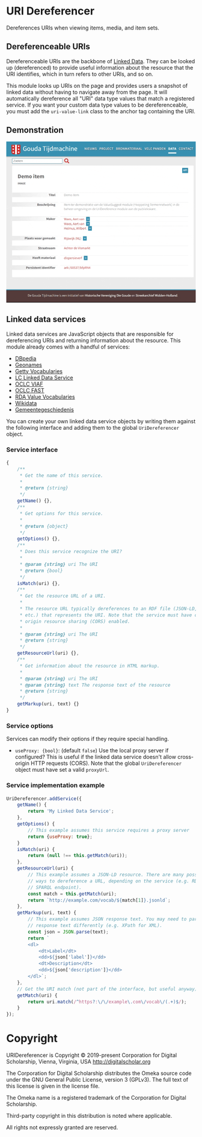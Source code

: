 # URI Dereferencer

Dereferences URIs when viewing items, media, and item sets.

## Dereferenceable URIs

Dereferenceable URIs are the backbone of [Linked Data](https://en.wikipedia.org/wiki/Linked_data).
They can be looked up (dereferenced) to provide useful information about the resource
that the URI identifies, which in turn refers to other URIs, and so on.

This module looks up URIs on the page and provides users a snapshot of linked data
without having to navigate away from the page. It will automatically dereference
all "URI" data type values that match a registered service. If you want your custom
data type values to be dereferenceable, you must add the `uri-value-link` class
to the anchor tag containing the URI.

## Demonstration

[![image](uridereference.gif)](https://n2t.net/ark:/60537/bfpRN4)

## Linked data services

Linked data services are JavaScript objects that are responsible for dereferencing
URIs and returning information about the resource. This module already comes with
a handful of services:

- [DBpedia](https://wiki.dbpedia.org/)
- [Geonames](https://www.geonames.org/)
- [Getty Vocabularies](https://www.getty.edu/research/tools/vocabularies/)
- [LC Linked Data Service](http://id.loc.gov/)
- [OCLC VIAF](https://www.oclc.org/en/viaf.html)
- [OCLC FAST](http://fast.oclc.org/)
- [RDA Value Vocabularies](http://www.rdaregistry.info/termList/)
- [Wikidata](https://www.wikidata.org/wiki/Wikidata:Main_Page)
- [Gemeentegeschiedenis](https://www.gemeentegeschiedenis.nl/)

You can create your own linked data service objects by writing them against the
following interface and adding them to the global `UriDereferencer` object.

### Service interface

```js
{
    /**
     * Get the name of this service.
     *
     * @return {string}
     */
    getName() {},
    /**
     * Get options for this service.
     *
     * @return {object}
     */
    getOptions() {},
    /**
     * Does this service recognize the URI?
     *
     * @param {string} uri The URI
     * @return {bool}
     */
    isMatch(uri) {},
    /**
     * Get the resource URL of a URI.
     *
     * The resource URL typically dereferences to an RDF file (JSON-LD, XML,
     * etc.) that represents the URI. Note that the service must have cross-
     * origin resource sharing (CORS) enabled.
     *
     * @param {string} uri The URI
     * @return {string}
     */
    getResourceUrl(uri) {},
    /**
     * Get information about the resource in HTML markup.
     *
     * @param {string} uri The URI
     * @param {string} text The response text of the resource
     * @return {string}
     */
    getMarkup(uri, text) {}
}
```

### Service options

Services can modify their options if they require special handling.

- `useProxy: {bool}`: (default `false`) Use the local proxy server if configured? This
is useful if the linked data service doesn't allow cross-origin HTTP requests (CORS).
Note that the global `UriDereferencer` object must have set a valid `proxyUrl`.

### Service implementation example

```js
UriDereferencer.addService({
    getName() {
        return 'My Linked Data Service';
    },
    getOptions() {
        // This example assumes this service requires a proxy server
        return {useProxy: true};
    }
    isMatch(uri) {
        return (null !== this.getMatch(uri));
    },
    getResourceUrl(uri) {
        // This example assumes a JSON-LD resource. There are many possible
        // ways to dereference a URL, depending on the service (e.g. RDF/XML,
        // SPARQL endpoint).
        const match = this.getMatch(uri);
        return `http://example.com/vocab/${match[1]}.jsonld`;
    },
    getMarkup(uri, text) {
        // This example assumes JSON response text. You may need to parse the
        // response text differently (e.g. XPath for XML).
        const json = JSON.parse(text);
        return `
        <dl>
            <dt>Label</dt>
            <dd>${json['label']}</dd>
            <dt>Description</dt>
            <dd>${json['description']}</dd>
        </dl>`;
    },
    // Get the URI match (not part of the interface, but useful anyway).
    getMatch(uri) {
        return uri.match(/^https?:\/\/example\.com\/vocab\/(.+)$/);
    }
});
```

# Copyright

URIDereferencer is Copyright © 2019-present Corporation for Digital Scholarship, Vienna, Virginia, USA http://digitalscholar.org

The Corporation for Digital Scholarship distributes the Omeka source code
under the GNU General Public License, version 3 (GPLv3). The full text
of this license is given in the license file.

The Omeka name is a registered trademark of the Corporation for Digital Scholarship.

Third-party copyright in this distribution is noted where applicable.

All rights not expressly granted are reserved.

